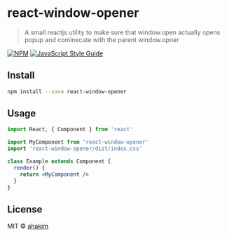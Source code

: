 # react-window-opener

> A small reactjs utility to make sure that window.open actually opens popup and cominecate with the parent window.opner

[![NPM](https://img.shields.io/npm/v/react-window-opener.svg)](https://www.npmjs.com/package/react-window-opener) [![JavaScript Style Guide](https://img.shields.io/badge/code_style-standard-brightgreen.svg)](https://standardjs.com)

## Install

```bash
npm install --save react-window-opener
```

## Usage

```jsx
import React, { Component } from 'react'

import MyComponent from 'react-window-opener'
import 'react-window-opener/dist/index.css'

class Example extends Component {
  render() {
    return <MyComponent />
  }
}
```

## License

MIT © [ahakim](https://github.com/ahakim)
